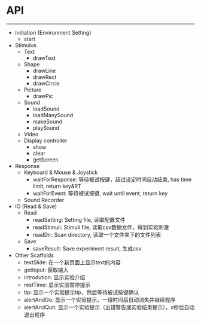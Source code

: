 # API
---
- Initiation (Environment Setting)
    - start
- Stimulus
    - Text
        - drawText
    - Shape
        - drawLine
        - drawRect
        - drawCircle
    - Picture
        - drawPic
    - Sound
        - loadSound
        - loadManySound
        - makeSound
        - playSound
    - Video
    - Display controller
        - show
        - clear
        - getScreen
- Response
    - Keyboard & Mouse & Joystick
        - waitForResponse: 等待被试按键，超过设定时间自动结束, has time limit, return key&RT
        - waitForEvent: 等待被试按键, wait until event, return key
    - Sound Recorder
- IO (Read & Save)
    - Read
        - readSetting: Setting file, 读取配置文件
        - readStimuli: Stimuli file, 读取csv数据文件，得到实验刺激
        - readDir: Scan directory, 读取一个文件夹下的文件列表
    - Save
        - saveResult: Save experiment result, 生成csv
- Other Scaffolds
    - textSlide: 在一个新页面上显示text的内容
    - getInput: 获取输入
    - introdution: 显示实验介绍
    - restTime: 显示实验暂停提示
    - tip: 显示一个实验提示tip，然后等待被试按键确认
    - alertAndGo: 显示一个实验提示，一段时间后自动消失并继续程序
    - alertAndQuit: 显示一个实验提示（出错警告或实验结束提示），x秒后自动退出程序
